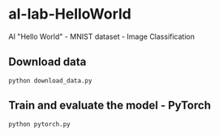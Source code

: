 # al-lab-HelloWorld
AI "Hello World" - MNIST dataset - Image Classification

## Download data

```
python download_data.py
```

## Train and evaluate the model - PyTorch

```
python pytorch.py
```
